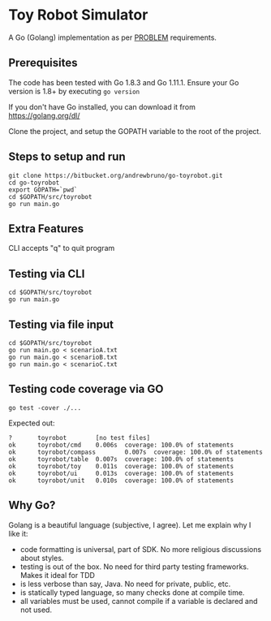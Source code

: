 # Toy Robot Simulator

A Go (Golang) implementation as per [PROBLEM](doc/PROBLEM.md) requirements.

## Prerequisites

The code has been tested with Go 1.8.3 and Go 1.11.1.  Ensure your Go version is 1.8+ by executing `go version`

If you don't have Go installed, you can download it from https://golang.org/dl/

Clone the project, and setup the GOPATH variable to the root of the project.

## Steps to setup and run

```
git clone https://bitbucket.org/andrewbruno/go-toyrobot.git
cd go-toyrobot
export GOPATH=`pwd`
cd $GOPATH/src/toyrobot
go run main.go
```

## Extra Features

CLI accepts "q" to quit program

## Testing via CLI

```
cd $GOPATH/src/toyrobot
go run main.go 
```

## Testing via file input

```
cd $GOPATH/src/toyrobot
go run main.go < scenarioA.txt
go run main.go < scenarioB.txt
go run main.go < scenarioC.txt
```

## Testing code coverage via GO

```
go test -cover ./...
```

Expected out:

```
?       toyrobot        [no test files]
ok      toyrobot/cmd    0.006s  coverage: 100.0% of statements
ok      toyrobot/compass        0.007s  coverage: 100.0% of statements
ok      toyrobot/table  0.007s  coverage: 100.0% of statements
ok      toyrobot/toy    0.011s  coverage: 100.0% of statements
ok      toyrobot/ui     0.013s  coverage: 100.0% of statements
ok      toyrobot/unit   0.010s  coverage: 100.0% of statements
```

## Why Go?

Golang is a beautiful language (subjective, I agree).  Let me explain why I like it:
  * code formatting is universal, part of SDK.  No more religious discussions about styles.
  * testing is out of the box.  No need for third party testing frameworks. Makes it ideal for TDD
  * is less verbose than say, Java.  No need for private, public, etc.
  * is statically typed language, so many checks done at compile time.
  * all variables must be used, cannot compile if a variable is declared and not used.
